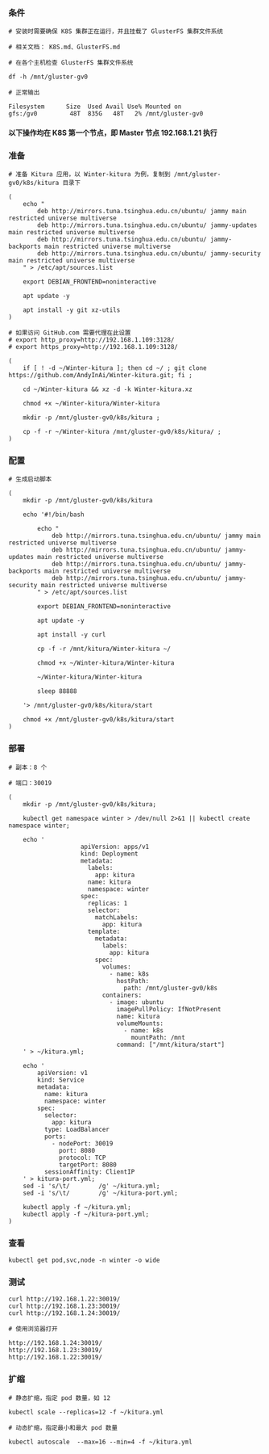 
### 条件

	# 安装时需要确保 K8S 集群正在运行，并且挂载了 GlusterFS 集群文件系统

	# 相关文档： K8S.md、GlusterFS.md

	# 在各个主机检查 GlusterFS 集群文件系统

	df -h /mnt/gluster-gv0

	# 正常输出

	Filesystem      Size  Used Avail Use% Mounted on
	gfs:/gv0         48T  835G   48T   2% /mnt/gluster-gv0


#### 以下操作均在 K8S 第一个节点，即 Master 节点 192.168.1.21 执行


### 准备

	# 准备 Kitura 应用，以 Winter-kitura 为例，复制到 /mnt/gluster-gv0/k8s/kitura 目录下

	(
		echo "
			deb http://mirrors.tuna.tsinghua.edu.cn/ubuntu/ jammy main restricted universe multiverse
			deb http://mirrors.tuna.tsinghua.edu.cn/ubuntu/ jammy-updates main restricted universe multiverse
			deb http://mirrors.tuna.tsinghua.edu.cn/ubuntu/ jammy-backports main restricted universe multiverse
			deb http://mirrors.tuna.tsinghua.edu.cn/ubuntu/ jammy-security main restricted universe multiverse
		" > /etc/apt/sources.list

		export DEBIAN_FRONTEND=noninteractive
		
		apt update -y

		apt install -y git xz-utils
	)

	# 如果访问 GitHub.com 需要代理在此设置
	# export http_proxy=http://192.168.1.109:3128/
	# export https_proxy=http://192.168.1.109:3128/

	(
		if [ ! -d ~/Winter-kitura ]; then cd ~/ ; git clone https://github.com/AndyInAi/Winter-kitura.git; fi ;

		cd ~/Winter-kitura && xz -d -k Winter-kitura.xz

		chmod +x ~/Winter-kitura/Winter-kitura

		mkdir -p /mnt/gluster-gv0/k8s/kitura ;

		cp -f -r ~/Winter-kitura /mnt/gluster-gv0/k8s/kitura/ ;
	)


### 配置

	# 生成启动脚本

	(
		mkdir -p /mnt/gluster-gv0/k8s/kitura

		echo '#!/bin/bash

			echo "
				deb http://mirrors.tuna.tsinghua.edu.cn/ubuntu/ jammy main restricted universe multiverse
				deb http://mirrors.tuna.tsinghua.edu.cn/ubuntu/ jammy-updates main restricted universe multiverse
				deb http://mirrors.tuna.tsinghua.edu.cn/ubuntu/ jammy-backports main restricted universe multiverse
				deb http://mirrors.tuna.tsinghua.edu.cn/ubuntu/ jammy-security main restricted universe multiverse
			" > /etc/apt/sources.list

			export DEBIAN_FRONTEND=noninteractive
			
			apt update -y

			apt install -y curl

			cp -f -r /mnt/kitura/Winter-kitura ~/

			chmod +x ~/Winter-kitura/Winter-kitura

			~/Winter-kitura/Winter-kitura
			
			sleep 88888

		'> /mnt/gluster-gv0/k8s/kitura/start 
		
		chmod +x /mnt/gluster-gv0/k8s/kitura/start
	)


### 部署

	# 副本：8 个

	# 端口：30019
	
	(
		mkdir -p /mnt/gluster-gv0/k8s/kitura;

		kubectl get namespace winter > /dev/null 2>&1 || kubectl create namespace winter;

		echo '
                        apiVersion: apps/v1
                        kind: Deployment
                        metadata:
                          labels:
                            app: kitura
                          name: kitura
                          namespace: winter
                        spec:
                          replicas: 1
                          selector:
                            matchLabels:
                              app: kitura
                          template:
                            metadata:
                              labels:
                                app: kitura
                            spec:
                              volumes:
                                - name: k8s
                                  hostPath:
                                    path: /mnt/gluster-gv0/k8s
                              containers:
                                - image: ubuntu
                                  imagePullPolicy: IfNotPresent
                                  name: kitura
                                  volumeMounts:
                                    - name: k8s
                                      mountPath: /mnt
                                  command: ["/mnt/kitura/start"]
		' > ~/kitura.yml;

		echo '
			apiVersion: v1
			kind: Service
			metadata:
			  name: kitura
			  namespace: winter
			spec:
			  selector:
			    app: kitura
			  type: LoadBalancer
			  ports:
			    - nodePort: 30019
			      port: 8080
			      protocol: TCP
			      targetPort: 8080
			  sessionAffinity: ClientIP
		' > kitura-port.yml;
		sed -i 's/\t/        /g' ~/kitura.yml;
		sed -i 's/\t/        /g' ~/kitura-port.yml;
		
		kubectl apply -f ~/kitura.yml;
		kubectl apply -f ~/kitura-port.yml;
	)


### 查看

	kubectl get pod,svc,node -n winter -o wide


### 测试

	curl http://192.168.1.22:30019/
	curl http://192.168.1.23:30019/
	curl http://192.168.1.24:30019/

	# 使用浏览器打开

	http://192.168.1.24:30019/
	http://192.168.1.23:30019/
	http://192.168.1.22:30019/


### 扩缩

	# 静态扩缩，指定 pod 数量，如 12

	kubectl scale --replicas=12 -f ~/kitura.yml

	# 动态扩缩，指定最小和最大 pod 数量

	kubectl autoscale  --max=16 --min=4 -f ~/kitura.yml
	


